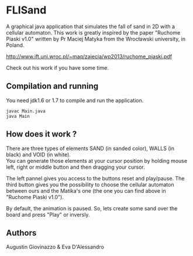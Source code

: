 # FLISand
A graphical java application that simulates the fall of sand in 2D with a cellular automaton.
This work is greatly inspired by the paper "Ruchome Piaski v1.0" written by Pr Maciej Matyka from the Wrocławski university, in Poland.

http://www.ift.uni.wroc.pl/~maq/zajecia/wp2013/ruchome_piaski.pdf

Check out his work if you have some time.

## Compilation and running
You need jdk1.6 or 1.7 to compile and run the application.

	javac Main.java
	java Main

## How does it work ?
There are three types of elements SAND (in sanded color), WALLS (in black) and VOID (in white).  
You can generate those elements at your cursor position by holding mouse left, right or middle button and then dragging your cursor.

The left pannel gives you access to the buttons reset and play/pause. The third button gives you the possibility to choose the cellular automaton between ours and the Matika's one (the one you can find above in "Ruchome Piaski v1.0"). 

By default, the animation is paused. So, lets create some sand over the board and press "Play" or inversly.

## Authors
Augustin Giovinazzo & Eva D'Alessandro

